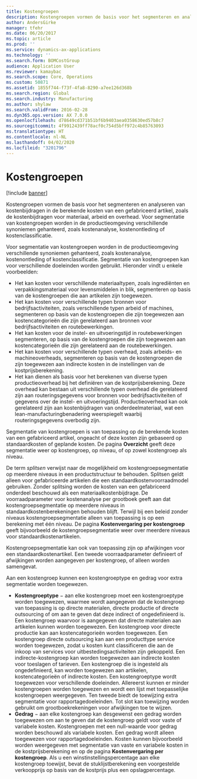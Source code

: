 ```yaml
---
title: Kostengroepen
description: Kostengroepen vormen de basis voor het segmenteren en analyseren van kostenbijdragen in de berekende kosten van een gefabriceerd artikel, zoals de kostenbijdragen voor materiaal, arbeid en overhead. Voor segmentatie van kostengroepen worden in de productieomgeving verschillende synoniemen gehanteerd, zoals kostenanalyse, kostenontleding of kostenclassificatie.
author: AndersGirke
manager: tfehr
ms.date: 06/20/2017
ms.topic: article
ms.prod: ''
ms.service: dynamics-ax-applications
ms.technology: ''
ms.search.form: BOMCostGroup
audience: Application User
ms.reviewer: kamaybac
ms.search.scope: Core, Operations
ms.custom: 50871
ms.assetid: 1855f744-f73f-4fa8-8290-a7ee126d368b
ms.search.region: Global
ms.search.industry: Manufacturing
ms.author: shylaw
ms.search.validFrom: 2016-02-28
ms.dyn365.ops.version: AX 7.0.0
ms.openlocfilehash: d78649cd371b51bf6b9403aea0358630ed57b8c7
ms.sourcegitcommit: 4f9912439ff78acf0c754d5bff972c4b85763093
ms.translationtype: HT
ms.contentlocale: nl-NL
ms.lasthandoff: 04/02/2020
ms.locfileid: "3201796"
---
```

# <a name="cost-groups"></a>Kostengroepen

[!include [banner](../includes/banner.md)]

Kostengroepen vormen de basis voor het segmenteren en analyseren van kostenbijdragen in de berekende kosten van een gefabriceerd artikel, zoals de kostenbijdragen voor materiaal, arbeid en overhead. Voor segmentatie van kostengroepen worden in de productieomgeving verschillende synoniemen gehanteerd, zoals kostenanalyse, kostenontleding of kostenclassificatie. 

Voor segmentatie van kostengroepen worden in de productieomgeving verschillende synoniemen gehanteerd, zoals kostenanalyse, kostenontleding of kostenclassificatie. Segmentatie van kostengroepen kan voor verschillende doeleinden worden gebruikt. Hieronder vindt u enkele voorbeelden:

-   Het kan kosten voor verschillende materiaaltypen, zoals ingrediënten en verpakkingsmateriaal voor levensmiddelen in blik, segmenteren op basis van de kostengroepen die aan artikelen zijn toegewezen.
-   Het kan kosten voor verschillende typen bronnen voor bedrijfsactiviteiten, zoals verschillende typen arbeid of machines, segmenteren op basis van de kostengroepen die zijn toegewezen aan kostencategorieën die zijn gerelateerd aan bronnen voor bedrijfsactiviteiten en routebewerkingen.
-   Het kan kosten voor de instel- en uitvoeringstijd in routebewerkingen segmenteren, op basis van de kostengroepen die zijn toegewezen aan kostencategorieën die zijn gerelateerd aan de routebewerkingen.
-   Het kan kosten voor verschillende typen overhead, zoals arbeids- en machineoverheads, segmenteren op basis van de kostengroepen die zijn toegewezen aan indirecte kosten in de instellingen van de kostprijsberekening.
-   Het kan dienen als basis voor het berekenen van diverse typen productieoverhead bij het definiëren van de kostprijsberekening. Deze overhead kan bestaan uit verschillende typen overhead die gerelateerd zijn aan routeringsgegevens voor bronnen voor bedrijfsactiviteiten of gegevens over de instel- en uitvoeringstijd. Productieoverhead kan ook gerelateerd zijn aan kostenbijdragen van onderdeelmateriaal, wat een lean-manufacturingbenadering weerspiegelt waarbij routeringsgegevens overbodig zijn.

Segmentatie van kostengroepen is van toepassing op de berekende kosten van een gefabriceerd artikel, ongeacht of deze kosten zijn gebaseerd op standaardkosten of geplande kosten. De pagina **Overzicht** geeft deze segmentatie weer op kostengroep, op niveau, of op zowel kostengroep als niveau. 

De term *splitsen* verwijst naar de mogelijkheid om kostengroepsegmentatie op meerdere niveaus in een productstructuur te behouden. Splitsen geldt alleen voor gefabriceerde artikelen die een standaardkostenvoorraadmodel gebruiken. Zonder splitsing worden de kosten van een gefabriceerd onderdeel beschouwd als een materiaalkostenbijdrage. De voorraadparameter voor kostenanalyse per grootboek geeft aan dat kostengroepsegmentatie op meerdere niveaus in standaardkostenberekeningen behouden blijft. Terwijl bij een beleid zonder niveaus kostengroepsegmentatie alleen van toepassing is op een berekening met één niveau. De pagina **Kostenvergaring per kostengroep** geeft bijvoorbeeld de kostengroepsegmentatie weer over meerdere niveaus voor standaardkostenartikelen. 

Kostengroepsegmentatie kan ook van toepassing zijn op afwijkingen voor een standaardkostenartikel. Een tweede voorraadparameter definieert of afwijkingen worden aangegeven per kostengroep, of alleen worden samengevat. 

Aan een kostengroep kunnen een kostengroeptype en gedrag voor extra segmentatie worden toegewezen.

-   **Kostengroeptype** − aan elke kostengroep moet een kostengroeptype worden toegewezen, waarmee wordt aangegeven dat de kostengroep van toepassing is op directe materialen, directe productie of directe outsourcing of om aan te geven dat deze indirect of ongedefinieerd is. Een kostengroep waarvoor is aangegeven dat directe materialen aan artikelen kunnen worden toegewezen. Een kostengroep voor directe productie kan aan kostencategorieën worden toegewezen. Een kostengroep directe outsourcing kan aan een producttype service worden toegewezen, zodat u kosten kunt classificeren die aan de inkoop van services voor uitbestedingsactiviteiten zijn gekoppeld. Een indirecte-kostengroep kan worden toegewezen aan indirecte kosten voor toeslagen of tarieven. Een kostengroep die is ingesteld als ongedefinieerd, kan worden toegewezen aan artikelen, kostencategorieën of indirecte kosten. Een kostengroeptype wordt toegewezen voor verschillende doeleinden. Allereerst kunnen er minder kostengroepen worden toegewezen en wordt een lijst met toepasselijke kostengroepen weergegeven. Ten tweede biedt de toewijzing extra segmentatie voor rapportagedoeleinden. Tot slot kan toewijzing worden gebruikt om grootboekrekeningen voor afwijkingen toe te wijzen.
-   **Gedrag** − aan elke kostengroep kan desgewenst een gedrag worden toegewezen om aan te geven dat de kostengroep geldt voor vaste of variabele kosten. Kostengroepen met een null-waarde voor gedrag worden beschouwd als variabele kosten. Een gedrag wordt alleen toegewezen voor rapportagedoeleinden. Kosten kunnen bijvoorbeeld worden weergegeven met segmentatie van vaste en variabele kosten in de kostprijsberekening en op de pagina **Kostenvergaring per kostengroep**. Als u een winstinstellingspercentage aan elke kostengroep toewijst, bevat de stuklijstberekening een voorgestelde verkoopprijs op basis van de kostprijs plus een opslagpercentage.




